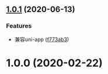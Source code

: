 ## [1.0.1](https://github.com/zimv/websocket-heartbeat-miniprogram/compare/v1.0.0...v1.0.1) (2020-06-13)


### Features

* 兼容uni-app ([f773ab3](https://github.com/zimv/websocket-heartbeat-miniprogram/commit/f773ab36e23457319173014a5d0915308ef57ed9))



# 1.0.0 (2020-02-22)



